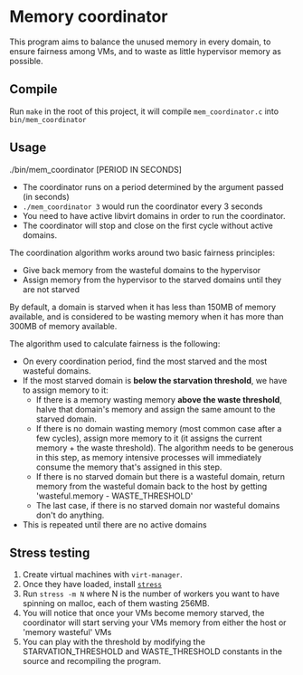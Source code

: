# Memory coordinator

This program aims to balance the unused memory in every domain, to
ensure fairness among VMs, and to waste as little hypervisor memory as
possible.

## Compile

Run `make` in the root of this project, it will compile `mem_coordinator.c`
into `bin/mem_coordinator`

## Usage

./bin/mem_coordinator [PERIOD IN SECONDS]

* The coordinator runs on a period determined by the argument passed (in seconds)
* `./mem_coordinator 3` would run the coordinator every 3 seconds
* You need to have active libvirt domains in order to run the coordinator.
* The coordinator will stop and close on the first cycle without active domains.

The coordination algorithm works around two basic fairness principles:
  * Give back memory from the wasteful domains to the hypervisor
  * Assign memory from the hypervisor to the starved domains until they are not starved

By default, a domain is starved when it has less than 150MB of memory available,
and is considered to be wasting memory when it has more than 300MB of memory available.

The algorithm used to calculate fairness is the following:

* On every coordination period, find the most starved and the most wasteful domains.
* If the most starved domain is **below the starvation threshold**, we have to assign memory to it:
  * If there is a memory wasting memory **above the waste threshold**, halve that domain's memory
    and assign the same amount to the starved domain.
  * If there is no domain wasting memory (most common case after a few cycles),
    assign more memory to it (it assigns the current memory + the waste threshold).
    The algorithm needs to be generous in this step, as memory intensive processes
    will immediately consume the memory that's assigned in this step.
  * If there is no starved domain but there is a wasteful domain, return memory from the
    wasteful domain back to the host by getting 'wasteful.memory - WASTE_THRESHOLD'
  * The last case, if there is no starved domain nor wasteful domains don't do anything.
* This is repeated until there are no active domains

## Stress testing

1. Create virtual machines with `virt-manager`.
2. Once they have loaded, install [`stress`](https://linux.die.net/man/1/stress)
3. Run `stress -m N` where N is the number of workers you want to have spinning on malloc,
  each of them wasting 256MB.
4. You will notice that once your VMs become memory starved, the coordinator
  will start serving your VMs memory from either the host or 'memory wasteful' VMs
5. You can play with the threshold by modifying the STARVATION_THRESHOLD and
  WASTE_THRESHOLD constants in the source and recompiling the program.
